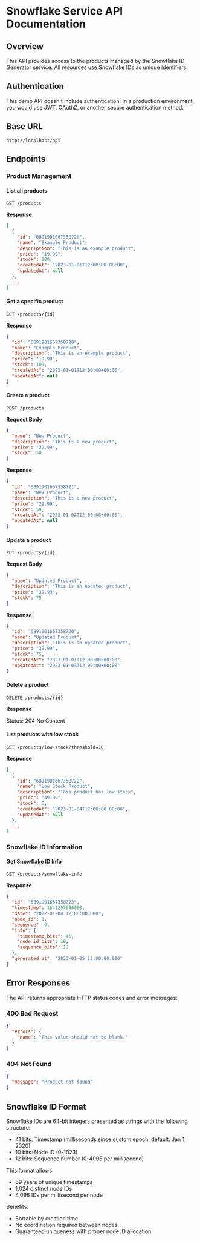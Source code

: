 
# Snowflake Service API Documentation

## Overview

This API provides access to the products managed by the Snowflake ID Generator service. All resources use Snowflake IDs as unique identifiers.

## Authentication

This demo API doesn't include authentication. In a production environment, you would use JWT, OAuth2, or another secure authentication method.

## Base URL

```
http://localhost/api
```

## Endpoints

### Product Management

#### List all products

```
GET /products
```

**Response**

```json
[
  {
    "id": "6891901667358720",
    "name": "Example Product",
    "description": "This is an example product",
    "price": "19.99",
    "stock": 100,
    "createdAt": "2023-01-01T12:00:00+00:00",
    "updatedAt": null
  },
  ...
]
```

#### Get a specific product

```
GET /products/{id}
```

**Response**

```json
{
  "id": "6891901667358720",
  "name": "Example Product",
  "description": "This is an example product",
  "price": "19.99",
  "stock": 100,
  "createdAt": "2023-01-01T12:00:00+00:00",
  "updatedAt": null
}
```

#### Create a product

```
POST /products
```

**Request Body**

```json
{
  "name": "New Product",
  "description": "This is a new product",
  "price": "29.99",
  "stock": 50
}
```

**Response**

```json
{
  "id": "6891901667358721",
  "name": "New Product",
  "description": "This is a new product",
  "price": "29.99",
  "stock": 50,
  "createdAt": "2023-01-02T12:00:00+00:00",
  "updatedAt": null
}
```

#### Update a product

```
PUT /products/{id}
```

**Request Body**

```json
{
  "name": "Updated Product",
  "description": "This is an updated product",
  "price": "39.99",
  "stock": 75
}
```

**Response**

```json
{
  "id": "6891901667358720",
  "name": "Updated Product",
  "description": "This is an updated product",
  "price": "39.99",
  "stock": 75,
  "createdAt": "2023-01-01T12:00:00+00:00",
  "updatedAt": "2023-01-03T12:00:00+00:00"
}
```

#### Delete a product

```
DELETE /products/{id}
```

**Response**

Status: 204 No Content

#### List products with low stock

```
GET /products/low-stock?threshold=10
```

**Response**

```json
[
  {
    "id": "6891901667358722",
    "name": "Low Stock Product",
    "description": "This product has low stock",
    "price": "49.99",
    "stock": 5,
    "createdAt": "2023-01-04T12:00:00+00:00",
    "updatedAt": null
  },
  ...
]
```

### Snowflake ID Information

#### Get Snowflake ID Info

```
GET /products/snowflake-info
```

**Response**

```json
{
  "id": "6891901667358723",
  "timestamp": 1641297600000,
  "date": "2022-01-04 12:00:00.000",
  "node_id": 1,
  "sequence": 0,
  "info": {
    "timestamp_bits": 41,
    "node_id_bits": 10,
    "sequence_bits": 12
  },
  "generated_at": "2023-01-05 12:00:00.000"
}
```

## Error Responses

The API returns appropriate HTTP status codes and error messages:

### 400 Bad Request

```json
{
  "errors": {
    "name": "This value should not be blank."
  }
}
```

### 404 Not Found

```json
{
  "message": "Product not found"
}
```

## Snowflake ID Format

Snowflake IDs are 64-bit integers presented as strings with the following structure:

- 41 bits: Timestamp (milliseconds since custom epoch, default: Jan 1, 2020)
- 10 bits: Node ID (0-1023)
- 12 bits: Sequence number (0-4095 per millisecond)

This format allows:
- 69 years of unique timestamps
- 1,024 distinct node IDs
- 4,096 IDs per millisecond per node

Benefits:
- Sortable by creation time
- No coordination required between nodes
- Guaranteed uniqueness with proper node ID allocation